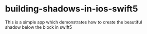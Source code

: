 # building-shadows-in-ios-swift5
This is a simple app which demonstrates how to create the beautiful shadow below the block in swift5 
